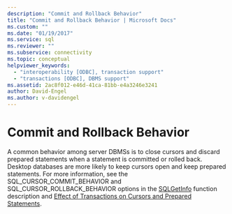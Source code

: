```yaml
---
description: "Commit and Rollback Behavior"
title: "Commit and Rollback Behavior | Microsoft Docs"
ms.custom: ""
ms.date: "01/19/2017"
ms.service: sql
ms.reviewer: ""
ms.subservice: connectivity
ms.topic: conceptual
helpviewer_keywords: 
  - "interoperability [ODBC], transaction support"
  - "transactions [ODBC], DBMS support"
ms.assetid: 2ac8f012-e46d-41ca-81bb-e4a3246e3241
author: David-Engel
ms.author: v-davidengel
---
```

# Commit and Rollback Behavior
A common behavior among server DBMSs is to close cursors and discard prepared statements when a statement is committed or rolled back. Desktop databases are more likely to keep cursors open and keep prepared statements. For more information, see the SQL_CURSOR_COMMIT_BEHAVIOR and SQL_CURSOR_ROLLBACK_BEHAVIOR options in the [SQLGetInfo](../../../odbc/reference/syntax/sqlgetinfo-function.md) function description and [Effect of Transactions on Cursors and Prepared Statements](../../../odbc/reference/develop-app/effect-of-transactions-on-cursors-and-prepared-statements.md).
